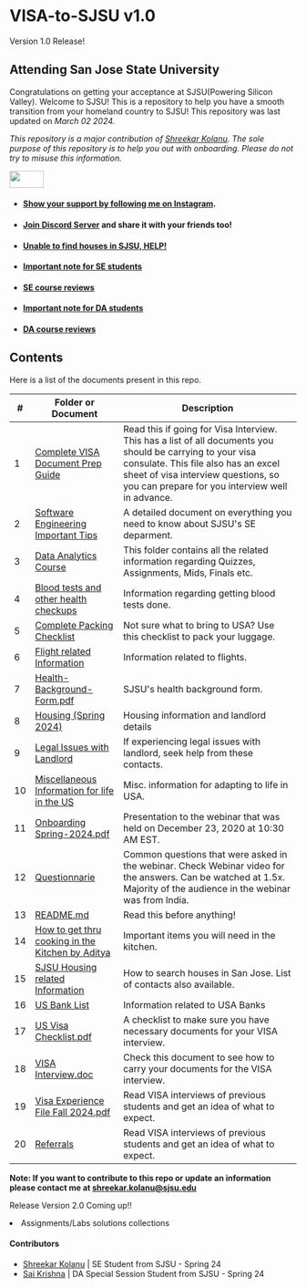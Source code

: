 # VISA-to-SJSU  v1.0
Version 1.0 Release!       

## Attending San Jose State University
Congratulations on getting your acceptance at SJSU(Powering Silicon Valley). Welcome to SJSU! This is a repository to help you have a smooth transition from your homeland country to SJSU! This repository was last updated on _March 02 2024._

*This repository is a major contribution of [Shreekar Kolanu]((https://github.com/Skillz619/VISA-to-SJSU)). The sole purpose of this repository is to help you out with onboarding. Please do not try to misuse this information.* 





<img src= "https://media.giphy.com/media/RKKPOi4piK6CUXiUj7/giphy.gif" width="60" height="30">

- #### [Show your support by following me on Instagram](). 
- #### [Join Discord Server]() and share it with your friends too!
- #### [Unable to find houses in SJSU, HELP!]()
- #### [Important note for SE students]()
- #### [SE course reviews]()
- #### [Important note for DA students]()
- #### [DA course reviews]()



## Contents

Here is a list of the documents present in this repo. 

|#| Folder or Document                                                          | Description
|-|-----------------------------------------------------------------------------|-------------
|1|[Complete VISA Document Prep Guide]()                           | Read this if going for Visa Interview. This has a list of all documents you should be carrying to your visa consulate. This file also has an excel sheet of visa interview questions, so you can prepare for you interview well in advance.
|2|[Software Engineering Important Tips ]()                                             | A detailed document on everything you need to know about SJSU's SE deparment.
|3|[Data Analytics Course]()                        | This folder contains all the related information regarding Quizzes, Assignments, Mids, Finals etc.
|4|[Blood tests and other health checkups]()                 | Information regarding getting blood tests done.
|5|[Complete Packing Checklist ]()                             | Not sure what to bring to USA? Use this checklist to pack your luggage.
|6|[Flight related Information ]()                | Information related to flights.
|7|[Health-Background-Form.pdf]()                                                   | SJSU's health background form.
|8|[Housing (Spring 2024) ]()                                 | Housing information and landlord details
|9|[Legal Issues with Landlord]()                                                   | If experiencing legal issues with landlord, seek help from these contacts.
|10|[Miscellaneous Information for life in the US]()           | Misc. information for adapting to life in USA.
|11|[Onboarding Spring-2024.pdf]()                                                   | Presentation to the webinar that was held on December 23, 2020 at 10:30 AM EST.
|12|[Questionnarie](")                           | Common questions that were asked in the webinar. Check Webinar video for the answers. Can be watched at 1.5x. Majority of the audience in the webinar was from India.
|13|[README.md](")                                                                   | Read this before anything!
|14|[How to get thru cooking in the Kitchen by Aditya]()                       | Important items you will need in the kitchen.
|15|[SJSU Housing related Information](")                       | How to search houses in San Jose. List of contacts also available.
|16|[US Bank List ]()                                          | Information related to USA Banks
|17|[US Visa Checklist.pdf]()                                                       | A checklist to make sure you have necessary documents for your VISA interview.
|18|[VISA Interview.doc]()                                                          | Check this document to see how to carry your documents for the VISA interview.
|19|[Visa Experience File Fall 2024.pdf](")                                          | Read VISA interviews of previous students and get an idea of what to expect.
|20|[Referrals](Referrals.md)                                          | Read VISA interviews of previous students and get an idea of what to expect.


**Note: If you want to contribute to this repo or update an information please contact me at shreekar.kolanu@sjsu.edu**

Release Version 2.0 Coming up!!
<li>Assignments/Labs solutions collections</li>

#### Contributors
- [Shreekar Kolanu](https://www.linkedin.com/in/shreekar-kolanu/)          | SE Student from SJSU - Spring 24
- [Sai Krishna](https://www.linkedin.com/in/sai-krishna-kathika-145bb514a/)          | DA Special Session Student from SJSU - Spring 24
</br>
